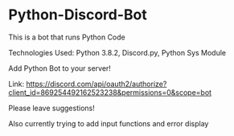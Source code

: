 # Python-Discord-Bot

This is a bot that runs Python Code

Technologies Used:
Python 3.8.2,
Discord.py,
Python Sys Module

Add Python Bot to your server!

Link: https://discord.com/api/oauth2/authorize?client_id=869254492162523238&permissions=0&scope=bot

Please leave suggestions!

Also currently trying to add input functions and error display
